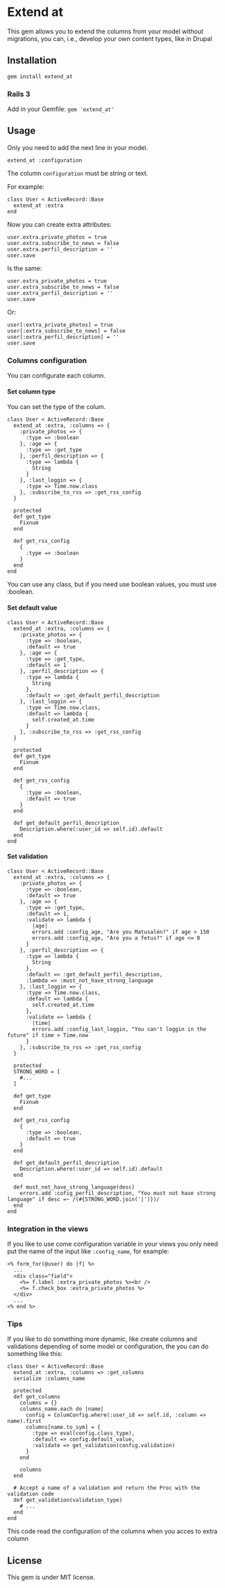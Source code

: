 # Extend at

This gem allows you to extend the columns from your model without migrations, you can, i.e., develop your own content types, like in Drupal

## Installation

<code>gem install extend_at</code>

### Rails 3
Add in your Gemfile:
<code>gem 'extend_at'</code>

## Usage

Only you need to add the next line in your model.

<code>extend_at :configuration</code>

The column <code>configuration</code> must be string or text.

For example:

    class User < ActiveRecord::Base
      extend_at :extra
    end

Now you can create extra attributes:

    user.extra.private_photos = true
    user.extra.subscribe_to_news = false
    user.extra.perfil_description = ''
    user.save

Is the same:

    user.extra_private_photos = true
    user.extra_subscribe_to_news = false
    user.extra_perfil_description = ''
    user.save

Or:

    user[:extra_private_photos] = true
    user[:extra_subscribe_to_news] = false
    user[:extra_perfil_description] = ''
    user.save

### Columns configuration

You can configurate each column.

#### Set column type

You can set the type of the colum.

    class User < ActiveRecord::Base
      extend_at :extra, :columns => {
        :private_photos => {
          :type => :boolean
        }, :age => {
          :type => :get_type
        }, :perfil_description => {
          :type => lambda {
            String
          }
        }, :last_loggin => {
          :type => Time.now.class
        }, :subscribe_to_rss => :get_rss_config
      }

      protected
      def get_type
        Fixnum
      end

      def get_rss_config
        {
          :type => :boolean
        }
      end
    end

You can use any class, but if you need use boolean values, you must use :boolean.

#### Set default value

    class User < ActiveRecord::Base
      extend_at :extra, :columns => {
        :private_photos => {
          :type => :boolean,
          :default => true
        }, :age => {
          :type => :get_type,
          :default => 1
        }, :perfil_description => {
          :type => lambda {
            String
          },
          :default => :get_default_perfil_description
        }, :last_loggin => {
          :type => Time.now.class,
          :default => lambda {
            self.created_at.time
          }
        }, :subscribe_to_rss => :get_rss_config
      }

      protected
      def get_type
        Fixnum
      end

      def get_rss_config
        {
          :type => :boolean,
          :default => true
        }
      end

      def get_default_perfil_description
        Description.where(:user_id => self.id).default
      end
    end

#### Set validation
    class User < ActiveRecord::Base
      extend_at :extra, :columns => {
        :private_photos => {
          :type => :boolean,
          :default => true
        }, :age => {
          :type => :get_type,
          :default => 1,
          :validate => lambda {
            |age|
            errors.add :config_age, "Are you Matusalén?" if age > 150
            errors.add :config_age, "Are you a fetus?" if age <= 0
          }
        }, :perfil_description => {
          :type => lambda {
            String
          },
          :default => :get_default_perfil_description,
          :lambda => :must_not_have_strong_language
        }, :last_loggin => {
          :type => Time.now.class,
          :default => lambda {
            self.created_at.time
          },
          :validate => lambda {
            |time|
            errors.add :config_last_loggin, "You can't loggin in the future" if time > Time.now
          }
        }, :subscribe_to_rss => :get_rss_config
      }

      protected
      STRONG_WORD = [
        #...
      ]
      
      def get_type
        Fixnum
      end

      def get_rss_config
        {
          :type => :boolean,
          :default => true
        }
      end

      def get_default_perfil_description
        Description.where(:user_id => self.id).default
      end

      def must_not_have_strong_language(desc)
        errors.add :cofig_perfil_description, "You must not have strong language" if desc =~ /(#{STRONG_WORD.join('|')})/
      end
    end

### Integration in the views

If you like to use come configuration variable in your views you only need put the name of the input like <code>:config_name</code>, for example:

    <% form_for(@user) do |f| %>
      ...
      <div class="field">
        <%= f.label :extra_private_photos %><br />
        <%= f.check_box :extra_private_photos %>
      </div>
      ...
    <% end %>

### Tips

If you like to do something more dynamic, like create columns and validations depending of some model or configuration, the you can do something like this:

    class User < ActiveRecord::Base
      extend_at :extra, :columns => :get_columns
      serialize :columns_name

      protected
      def get_columns
        columns = {}
        columns_name.each do |name|
          config = ColumConfig.where(:user_id => self.id, :column => name).first
          columns[name.to_sym] = {
            :type => eval(config.class_type),
            :default => config.default_value,
            :validate => get_validation(config.validation)
          }
        end
        
        columns
      end

      # Accept a name of a validation and return the Proc with the validation code
      def get_validation(validation_type)
        # ...
      end
    end

This code read the configuration of the columns when you acces to extra column

## License

This gem is under MIT license.